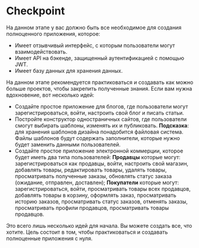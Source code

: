 # Checkpoint


На данном этапе у вас должно быть все необходимое для создания полноценного приложения, которое:

- Имеет отзывчивый интерфейс, с которым пользователи могут взаимодействовать.
- Имеет API на бэкенде, защищенный аутентификацией с помощью JWT.
- Имеет базу данных для хранения данных.

На данном этапе рекомендуется практиковаться и создавать как можно больше проектов, чтобы закрепить полученные знания. Если вам нужна вдохновение, вот несколько идей:

- Создайте простое приложение для блогов, где пользователи могут зарегистрироваться, войти, настроить свой блог и писать статьи.
- Постройте конструктор одностраничных сайтов, где пользователи смогут выбирать шаблоны, изменять их и публиковать. **Подсказка**: для хранения шаблонов дизайна понадобится файловая система. Файлы шаблонов будут содержать заполнители, которые нужно будет заменить данными пользователей.
- Создайте простое приложение электронной коммерции, которое будет иметь два типа пользователей: **Продавцы** которые могут: зарегистрироваться как продавцы, войти, настроить свой магазин, добавлять товары, редактировать товары, удалять товары, просматривать полученные заказы, обновлять статус заказа (ожидание, отправлен, доставлен); **Покупатели** которые могут: зарегистрироваться, войти, просматривать товары всех продавцов, добавлять товары в корзину, оформлять заказ, просматривать историю заказов, просматривать статус заказов, отменять заказы, просматривать профили продавцов, просматривать товары продавцов.

Это всего лишь несколько идей для начала. Вы можете создать все, что хотите. Цель состоит в том, чтобы практиковаться и создавать полноценные приложения с нуля.
